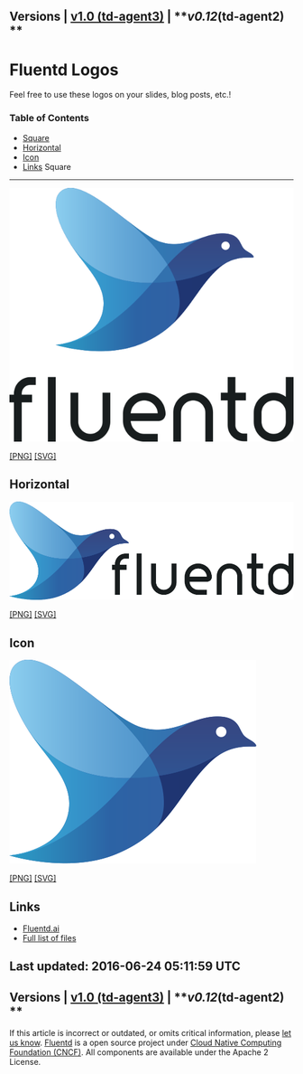 
Versions \| [v1.0 (td-agent3)](/v1.0/articles/logo) \|
***v0.12*(td-agent2) **
------------------------------------------------------------------------

Fluentd Logos
=============

Feel free to use these logos on your slides, blog posts, etc.!


### Table of Contents

-   [Square](#square)
-   [Horizontal](#horizontal)
-   [Icon](#icon)
-   [Links](#links)
Square
------



[![](https://raw.githubusercontent.com/fluent/fluentd-docs/master/public/logo/Fluentd_square.png)](https://raw.githubusercontent.com/fluent/fluentd-docs/master/public/logo/Fluentd_square.png)




[\[PNG\]](https://raw.githubusercontent.com/fluent/fluentd-docs/master/public/logo/Fluentd_square.png)
[\[SVG\]](https://raw.githubusercontent.com/fluent/fluentd-docs/master/public/logo/Fluentd_square.svg)


Horizontal
----------

[![](https://raw.githubusercontent.com/fluent/fluentd-docs/master/public/logo/Fluentd_horizontal.png)](https://raw.githubusercontent.com/fluent/fluentd-docs/master/public/logo/Fluentd_horizontal.png)


[\[PNG\]](https://raw.githubusercontent.com/fluent/fluentd-docs/master/public/logo/Fluentd_horizontal.png)
[\[SVG\]](https://raw.githubusercontent.com/fluent/fluentd-docs/master/public/logo/Fluentd_horizontal.svg)


Icon
----

[![](https://raw.githubusercontent.com/fluent/fluentd-docs/master/public/logo/Fluentd_icon.png)](https://raw.githubusercontent.com/fluent/fluentd-docs/master/public/logo/Fluentd_icon.png)



[\[PNG\]](https://raw.githubusercontent.com/fluent/fluentd-docs/master/public/logo/Fluentd_icon.png)
[\[SVG\]](https://raw.githubusercontent.com/fluent/fluentd-docs/master/public/logo/Fluentd_icon.svg)



Links
-----

-   [Fluentd.ai](https://raw.githubusercontent.com/fluent/fluentd-docs/master/public/logo/Fluentd.ai)
-   [Full list of
    files](https://github.com/fluent/fluentd-docs/tree/master/public/logo)


Last updated: 2016-06-24 05:11:59 UTC
------------------------------------------------------------------------
Versions \| [v1.0 (td-agent3)](/v1.0/articles/logo) \|
***v0.12*(td-agent2) **
------------------------------------------------------------------------

If this article is incorrect or outdated, or omits critical information,
please [let us
know](https://github.com/fluent/fluentd-docs/issues?state=open).
[Fluentd](http://www.fluentd.org/) is a open source project under [Cloud
Native Computing Foundation (CNCF)](https://cncf.io/). All components
are available under the Apache 2 License.
